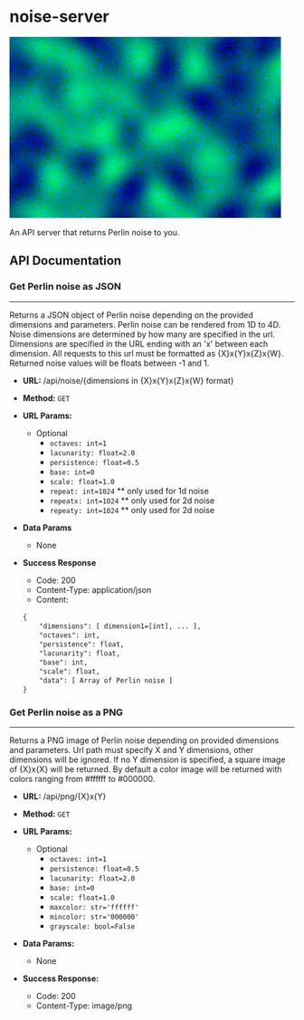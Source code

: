 # noise-server
![Image of Noise](https://raw.githubusercontent.com/aglovaile/noise-server/main/noise-server/static/811387.png)

An API server that returns Perlin noise to you.

## API Documentation

### Get Perlin noise as JSON
----

Returns a JSON object of Perlin noise depending on the provided dimensions and parameters.
Perlin noise can be rendered from 1D to 4D.
Noise dimensions are determined by how many are specified in the url.
Dimensions are specified in the URL ending with an 'x' between each dimension.
All requests to this url must be formatted as {X}x{Y}x{Z}x{W}.
Returned noise values will be floats between -1 and 1.


* **URL:**
    /api/noise/{dimensions in {X}x{Y}x{Z}x{W} format}

* **Method:**
    `GET`

* **URL Params:**
    * Optional
        * `octaves: int=1`
        * `lacunarity: float=2.0`
        * `persistence: float=0.5`
        * `base: int=0`
        * `scale: float=1.0`
        * `repeat: int=1024`    ** only used for 1d noise
        * `repeatx: int=1024`   ** only used for 2d noise
        * `repeaty: int=1024`   ** only used for 2d noise

    
* **Data Params**
    * None

* **Success Response**
    * Code: 200
    * Content-Type: application/json
    * Content: 
    ```
    {
        "dimensions": [ dimension1=[int], ... ],
        "octaves": int,
        "persistence": float,
        "lacunarity": float,
        "base": int,
        "scale": float,
        "data": [ Array of Perlin noise ]
    }
    ```

### Get Perlin noise as a PNG
----

Returns a PNG image of Perlin noise depending on provided dimensions and parameters. 
Url path must specify X and Y dimensions, other dimensions will be ignored.
If no Y dimension is specified, a square image of {X}x{X} will be returned.
By default a color image will be returned with colors ranging from #ffffff to #000000.

* **URL:**
    /api/png/{X}x{Y}

* **Method:**
    `GET`

* **URL Params:**
    * Optional
        * `octaves: int=1`
        * `persistence: float=0.5`
        * `lacunarity: float=2.0`
        * `base: int=0`
        * `scale: float=1.0`
        * `maxcolor: str='ffffff'`
        * `mincolor: str='000000'`
        * `grayscale: bool=False`

* **Data Params:**
    * None

* **Success Response:**
    * Code: 200
    * Content-Type: image/png